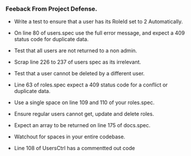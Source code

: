 ### Feeback From Project Defense.

- Write a test to ensure that a user has its RoleId set to 2 Automatically.

- On line 80 of users.spec use the full error message, and expect a 409 status code for duplicate data.
- Test that all users are not returned to a non admin.

- Scrap line 226 to 237 of users spec as its irrelevant.

- Test that a user cannot be deleted by a different user.

- Line 63 of roles.spec expect a 409 status code for a conflict or duplicate data.

- Use a single space on line 109 and 110 of your roles.spec.

- Ensure regular users cannot get, update and delete roles.

- Expect an array to be returned on line 175 of docs.spec.

- Watchout for spaces in your entire codebase.

- Line 108 of UsersCtrl has a commentted out code
